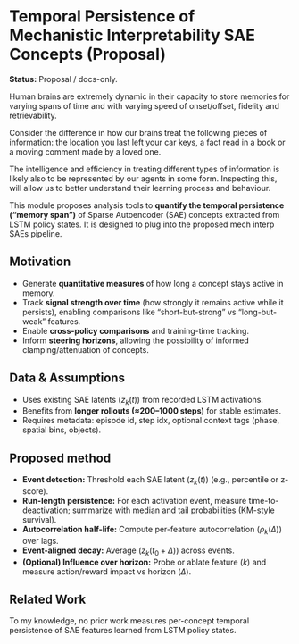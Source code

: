 # Temporal Persistence of Mechanistic Interpretability SAE Concepts (Proposal)

**Status:** Proposal / docs-only.

Human brains are extremely dynamic in their capacity to store memories for varying spans of time and with varying speed of onset/offset, fidelity and retrievability. 

Consider the difference in how our brains treat the following pieces of information: the location you last left your car keys, a fact read in a book or a moving comment made by a loved one.

The intelligence and efficiency in treating different types of information is likely also to be represented by our agents in some form. Inspecting this, will allow us to better understand their learning process and behaviour.

This module proposes analysis tools to **quantify the temporal persistence (“memory span”)** of Sparse Autoencoder (SAE) concepts extracted from LSTM policy states. It is designed to plug into the proposed mech interp SAEs pipeline.

## Motivation
- Generate **quantitative measures** of how long a concept stays active in memory.
- Track **signal strength over time** (how strongly it remains active while it persists), enabling comparisons like “short-but-strong” vs “long-but-weak” features.
- Enable **cross-policy comparisons** and training-time tracking.
- Inform **steering horizons**, allowing the possibility of informed clamping/attenuation of concepts.

## Data & Assumptions
- Uses existing SAE latents $( z_k(t) )$ from recorded LSTM activations.
- Benefits from **longer rollouts (≈200–1000 steps)** for stable estimates.
- Requires metadata: episode id, step idx, optional context tags (phase, spatial bins, objects).

## Proposed method
- **Event detection:** Threshold each SAE latent $(z_k(t))$ (e.g., percentile or z-score).
- **Run-length persistence:** For each activation event, measure time-to-deactivation; summarize with median and tail probabilities (KM-style survival).
- **Autocorrelation half-life:** Compute per-feature autocorrelation $(\rho_k(\Delta))$ over lags.
- **Event-aligned decay:** Average $(z_k(t_0+\Delta))$ across events.
- **(Optional) Influence over horizon:** Probe or ablate feature $(k)$ and measure action/reward impact vs horizon $(\Delta)$.

## Related Work
To my knowledge, no prior work measures per-concept temporal persistence of SAE features learned from LSTM policy states.
